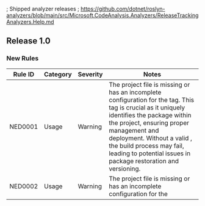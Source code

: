 ; Shipped analyzer releases
; https://github.com/dotnet/roslyn-analyzers/blob/main/src/Microsoft.CodeAnalysis.Analyzers/ReleaseTrackingAnalyzers.Help.md

## Release 1.0

### New Rules

Rule ID | Category | Severity | Notes
--------|----------|----------|-------
NED0001 | Usage | Warning | The project file is missing or has an incomplete configuration for the <PackageId /> tag. This tag is crucial as it uniquely identifies the package within the project, ensuring proper management and deployment. Without a valid <PackageId />, the build process may fail, leading to potential issues in package restoration and versioning.
NED0002 | Usage | Warning | The project file is missing or has an incomplete configuration for the <Title /> tag. This tag is essential as it defines the display name of your project, which is used in various contexts, including package management and user interfaces. An incomplete or absent <Title /> can lead to confusion during deployment and may affect how users perceive your project.
NED0003 | Usage | Warning | The project file is missing or has an incomplete configuration for the <Description /> tag. This tag is important as it provides a brief overview of your project, helping users and developers understand its purpose and functionality. An incomplete or absent <Description /> can lead to misunderstandings about the project’s goals and may hinder effective collaboration.
NED0004 | Usage | Warning | The project file is missing or has an incomplete configuration for the <PackageTags /> tag. This tag is essential for categorizing your package and improving its discoverability in package repositories. Without a properly configured <PackageTags />, users may find it challenging to locate your project, which can impact its adoption and usage.
NED0005 | Usage | Warning | The project file is missing or has an incomplete configuration for the <PackageProjectUrl /> tag. This tag is vital as it specifies the URL for the project’s homepage or repository, allowing users to easily find more information, documentation, or source code. An incomplete or absent <PackageProjectUrl /> can hinder user engagement and limit the project’s visibility.
NED0006 | Usage | Warning | The project file is missing or has an incomplete configuration for the <RepositoryUrl /> tag. This tag is crucial as it specifies the URL of the project’s source code repository, enabling users and contributors to access the codebase, report issues, and contribute to development. An incomplete or absent <RepositoryUrl /> can limit collaboration and hinder user engagement.
NED0007 | Usage | Warning | The project file is missing or has an incomplete configuration for the <Authors /> tag. This tag is essential as it specifies the authors of the project, providing credit and context for contributions. An incomplete or absent <Authors /> tag can lead to confusion about authorship and may affect collaboration and recognition within the community.
NED0008 | Usage | Warning | The project file is missing or has an incomplete configuration for the <Company /> tag. This tag is important as it specifies the name of the company or organization responsible for the project. An incomplete or absent <Company /> tag can lead to confusion regarding ownership and may affect branding and recognition in the community.